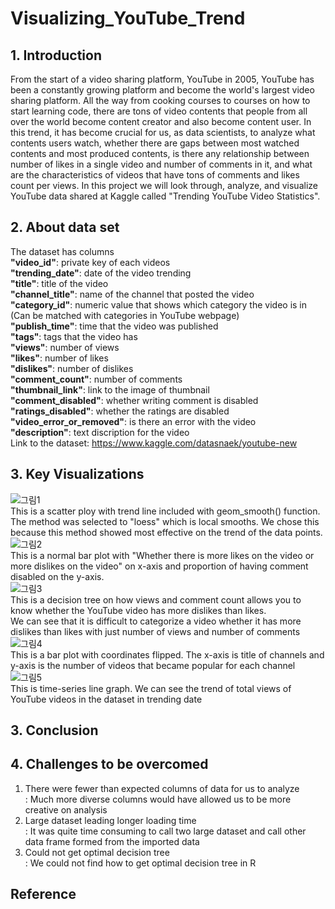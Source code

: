 # Visualizing_YouTube_Trend

## 1. Introduction
From the start of a video sharing platform, YouTube in 2005, YouTube has been a constantly growing platform and become the world's largest video sharing platform. All the way from cooking courses to courses on how to start learning code, there are tons of video contents that people from all over the world become content creator and also become content user. In this trend, it has become crucial for us, as data scientists, to analyze what contents users watch, whether there are gaps between most watched contents and most produced contents, is there any relationship between number of likes in a single video and number of comments in it, and what are the characteristics of videos that have tons of comments and likes count per views. In this project we will look through, analyze, and visualize YouTube data shared at Kaggle called "Trending YouTube Video Statistics".

## 2. About data set
The dataset has columns</br>
<b>"video_id"</b>: private key of each videos</br>
<b>"trending_date"</b>: date of the video trending</br>
<b>"title"</b>: title of the video</br>
<b>"channel_title"</b>: name of the channel that posted the video</br>
<b>"category_id"</b>: numeric value that shows which category the video is in (Can be matched with categories in YouTube webpage)</br>
<b>"publish_time"</b>: time that the video was published</br>
<b>"tags"</b>: tags that the video has</br>
<b>"views"</b>: number of views</br>
<b>"likes"</b>: number of likes</br>
<b>"dislikes"</b>: number of dislikes</br>
<b>"comment_count"</b>: number of comments</br>
<b>"thumbnail_link"</b>: link to the image of thumbnail</br>
<b>"comment_disabled"</b>: whether writing comment is disabled</br>
<b>"ratings_disabled"</b>: whether the ratings are disabled</br>
<b>"video_error_or_removed"</b>: is there an error with the video</br>
<b>"description"</b>: text discription for the video</br>
Link to the dataset: https://www.kaggle.com/datasnaek/youtube-new

## 3. Key Visualizations
![그림1](https://user-images.githubusercontent.com/56655511/100580590-90be5300-3329-11eb-84a8-e9af72017dc4.png)</br>
This is a scatter ploy with trend line included with geom_smooth() function. The method was selected to "loess" which is local smooths. We chose this because this method showed most effective on the trend of the data points.</br>
![그림2](https://user-images.githubusercontent.com/56655511/100580854-088c7d80-332a-11eb-947c-de4ec9b5ddf0.png)</br>
This is a normal bar plot with "Whether there is more likes on the video or more dislikes on the video" on x-axis and proportion of having comment disabled on the y-axis.</br>
![그림3](https://user-images.githubusercontent.com/56655511/100581005-4ab5bf00-332a-11eb-9bdd-ca82527089f4.png)</br>
This is a decision tree on how views and comment count allows you to know whether the YouTube video has more dislikes than likes.</br>
We can see that it is difficult to categorize a video whether it has more dislikes than likes with just number of views and number of comments</br>
![그림4](https://user-images.githubusercontent.com/56655511/100581137-8ea8c400-332a-11eb-8069-7c5d051429e4.png)</br>
This is a bar plot with coordinates flipped. The x-axis is title of channels and y-axis is the number of videos that became popular for each channel</br>
![그림5](https://user-images.githubusercontent.com/56655511/100581542-36be8d00-332b-11eb-8fc1-00fe0426a5b5.png)</br>
This is time-series line graph. We can see the trend of total views of YouTube videos in the dataset in trending date</br>


## 3. Conclusion

## 4. Challenges to be overcomed
1) There were fewer than expected columns of data for us to analyze</br>
: Much more diverse columns would have allowed us to be more creative on analysis</br>
2) Large dataset leading longer loading time</br>
: It was quite time consuming to call two large dataset and call other data frame formed from the imported data</br>
3) Could not get optimal decision tree</br>
: We could not find how to get optimal decision tree in R</br>

## Reference
